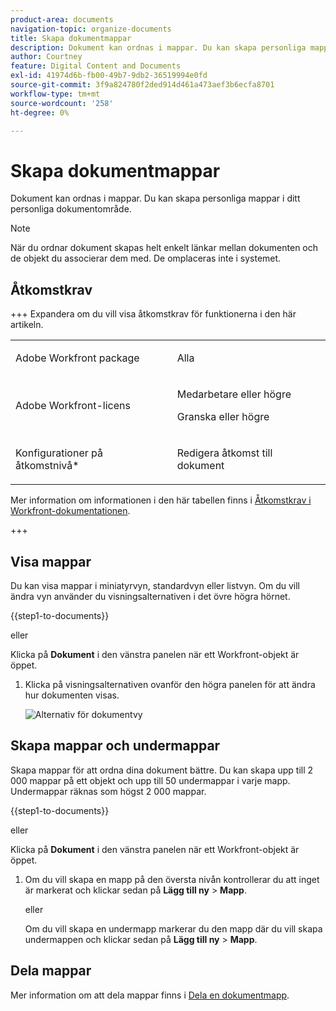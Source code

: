 ```yaml
---
product-area: documents
navigation-topic: organize-documents
title: Skapa dokumentmappar
description: Dokument kan ordnas i mappar. Du kan skapa personliga mappar i ditt personliga dokumentområde.
author: Courtney
feature: Digital Content and Documents
exl-id: 41974d6b-fb00-49b7-9db2-36519994e0fd
source-git-commit: 3f9a824780f2ded914d461a473aef3b6ecfa8701
workflow-type: tm+mt
source-wordcount: '258'
ht-degree: 0%

---
```


# Skapa dokumentmappar

Dokument kan ordnas i mappar. Du kan skapa personliga mappar i ditt personliga dokumentområde.

>[!NOTE]
>
>När du ordnar dokument skapas helt enkelt länkar mellan dokumenten och de objekt du associerar dem med. De omplaceras inte i systemet.

## Åtkomstkrav

+++ Expandera om du vill visa åtkomstkrav för funktionerna i den här artikeln.

<table style="table-layout:auto"> 
 <col> 
 <col> 
 <tbody> 
  <tr> 
   <td role="rowheader">Adobe Workfront package</td> 
   <td> <p>Alla</p> </td> 
  </tr> 
  <tr> 
   <td role="rowheader">Adobe Workfront-licens</td> 
   <td> 
   <p>Medarbetare eller högre</p>
   <p>Granska eller högre</p> </td> 
  </tr> 
  <tr> 
   <td role="rowheader">Konfigurationer på åtkomstnivå*</td> 
   <td> <p>Redigera åtkomst till dokument</p> </td> 
  </tr> 
 </tbody> 
</table>

Mer information om informationen i den här tabellen finns i [Åtkomstkrav i Workfront-dokumentationen](/help/quicksilver/administration-and-setup/add-users/access-levels-and-object-permissions/access-level-requirements-in-documentation.md).

+++

## Visa mappar

Du kan visa mappar i miniatyrvyn, standardvyn eller listvyn. Om du vill ändra vyn använder du visningsalternativen i det övre högra hörnet.

{{step1-to-documents}}

eller

Klicka på **Dokument** i den vänstra panelen när ett Workfront-objekt är öppet.

1. Klicka på visningsalternativen ovanför den högra panelen för att ändra hur dokumenten visas.

   ![Alternativ för dokumentvy](assets/screenshot-2016-07-07-12.46.54.png)

## Skapa mappar och undermappar

Skapa mappar för att ordna dina dokument bättre. Du kan skapa upp till 2 000 mappar på ett objekt och upp till 50 undermappar i varje mapp. Undermappar räknas som högst 2 000 mappar.

{{step1-to-documents}}

eller

Klicka på **Dokument** i den vänstra panelen när ett Workfront-objekt är öppet.

1. Om du vill skapa en mapp på den översta nivån kontrollerar du att inget är markerat och klickar sedan på **Lägg till ny** > **Mapp**.

   eller

   Om du vill skapa en undermapp markerar du den mapp där du vill skapa undermappen och klickar sedan på **Lägg till ny** > **Mapp**.

## Dela mappar

Mer information om att dela mappar finns i [Dela en dokumentmapp](../../workfront-basics/grant-and-request-access-to-objects/share-a-document-folder.md).

